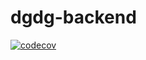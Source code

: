 # dgdg-backend

[![codecov](https://codecov.io/gh/depromeet/dgdg-backend/branch/develop/graph/badge.svg?token=BBB4PO4JWJ)](https://codecov.io/gh/depromeet/dgdg-backend)
